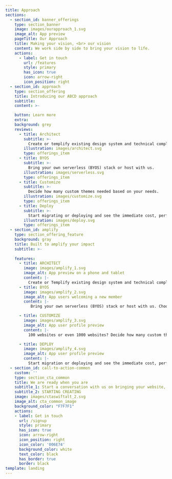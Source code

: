 ```yaml
---
title: Approach
sections:
  - section_id: banner_offerings
    type: section_banner
    image: images/ourapproach_1.svg
    image_alt: App preview
    pageTitle: Our Approach
    title: Making your vision, <br> our vision
    content: We work side by side to bring your vision to life.
    actions:
      - label: Get in touch
        url: /features
        style: primary
        has_icon: true
        icon: arrow-right
        icon_position: right
  - section_id: approach
    type: section_offering 
    title: Introducing our ABCD approach
    subtitle:
    content: >-

    button: Learn more
    extra: 
    background: grey
    reviews:
      - title: Architect
        subtitle: >-
          Create or templify existing design system and technical compliances.
        illustration: images/architect.svg
        type: offerings_item
      - title: BYOS
        subtitle: >-
          Bring your own serverless (BYOS) stack or host with us.
        illustration: images/serverless.svg
        type: offerings_item
      - title: Customize
        subtitle: >-
          Decide how many custom themes needed based on your needs.
        illustration: images/customize.svg
        type: offerings_item
      - title: Deploy
        subtitle: >-
          Start migrating or deploying and see the immediate cost, performance and security benefits!
        illustration: images/deploy.svg
        type: offerings_item   
  - section_id: amplify
    type: section_offering_feature
    background: gray
    title: Built to amplify your impact
    subtitle: >-
     
    features:
      - title: ARCHITECT
        image: images/amplify_1.svg
        image_alt: App preview on a phone and tablet
        content: |-
          Create or Templify existing design system and technical compliances. <br> Ready to take the next step? Our SwiftSight solution enables customers to deploy repeatable templates from any existing design system. No design system yet? Let our digital UI/UX team help you co-create one that will act as the foundation to all your existing/future website needs.    
      - title: BYOS
        image: images/amplify_2.svg
        image_alt: App users welcoming a new member
        content: |-
           Bring your own serverless (BYOS) stack or host with us. Choose whether to bring your own serverless (BYOS) stack or host with us. Our pluggable solution supports easy deployment on any hosting/cloud platform such as AWS, GCP, Azure or simply deploy locally within your own datacenters 

      - title: CUSTOMIZE
        image: images/amplify_3.svg
        image_alt: App user profile preview
        content: |-
          100 websites or even 1000 websites? Decide how many custom themes needed based on your enterprise needs and our templating team will customise multiple use cases templates from the base template to suit your needs.

      - title: DEPLOY   
        image: images/amplify_4.svg
        image_alt: App user profile preview
        content: |-
          Start migration or deploying and see the immediate cost, performance and security benefits! Results from our approach have shown more than 10x gains in any of the metric. We'll work with you step-by-step to harness the value of edge-computing.
  - section_id: call-to-action-common
    custom: ''
    type: section_cta_common
    title: We are ready when you are
    subtitle_1: Start a conversation with us on bringing your website, blog or online store, to the next level!
    subtitle_2: STARTING CREATING
    image: images/ctaswiftalt_2.svg
    image_alt: cta_common_image
    background_color: "F7F7F1"
    actions:
    - label: Get in touch
      url: /signup
      style: primary
      has_icon: true
      icon: arrow-right
      icon_position: right
      icon_color: '006E74'
      background_color: white
      text_color: black
      has_border: true
      border: black
template: landing
---
```

